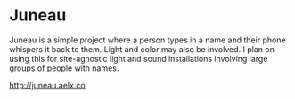 # Juneau

Juneau is a simple project where a person types in a name and their phone whispers it back to them. Light and color may also be involved. I plan on using this for site-agnostic light and sound installations involving large groups of people with names.

http://juneau.aelx.co

